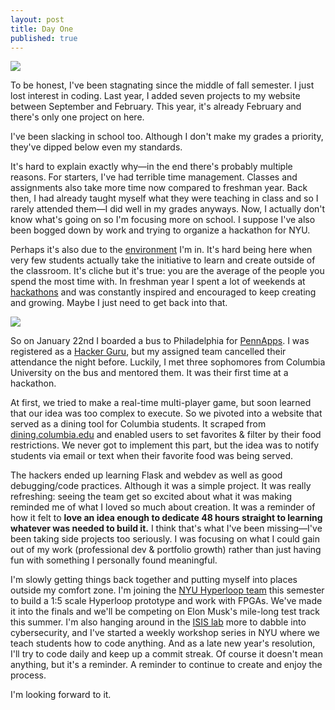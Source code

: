 ```yaml
---
layout: post
title: Day One
published: true
---
```


![](http://www.brianch.uk/res/img/blog/githubgap.png)

To be honest, I've been stagnating since the middle of fall semester. I just lost interest in coding. Last year, I added seven projects to my website between September and February. This year, it's already February and there's only one project on here.

I've been slacking in school too. Although I don't make my grades a priority, they've dipped below even 
<a id="show_id" onclick="if(document.getElementById('spoiler_id').style.display=='none')document.getElementById('spoiler_id').style.display='';else document.getElementById('spoiler_id').style.display='none';" class="link" style="cursor:pointer">my standards</a>.
<img id="spoiler_id" style="display: none; width: auto; height: 1em;" src="http://www.brianch.uk/res/img/blog/smirk.png">

It's hard to explain exactly why&#8212;in the end there's probably multiple reasons. For starters, I've had terrible time management. Classes and assignments also take more time now compared to freshman year. Back then, I had already taught myself what they were teaching in class and so I <a id="show_id" onclick="if(document.getElementById('spoiler_id1').style.display=='none')document.getElementById('spoiler_id1').style.display='';else document.getElementById('spoiler_id1').style.display='none';" class="link" style="cursor:pointer">rarely attended them</a><img id="spoiler_id1" style="display: none; width: auto; height: 1em;" src="http://www.brianch.uk/res/img/blog/smirk.png">&#8212;I did well in my grades anyways. Now, I actually don't know what's going on so I'm focusing more on school. I suppose I've also been bogged down by work and trying to organize a hackathon for NYU.

Perhaps it's also due to the [environment](http://www.brianch.uk/blog/2014/09/14/MhacksIv-and-College/) I'm in. It's hard being here when very few students actually take the initiative to learn and create outside of the classroom. It's cliche but it's  true: you are the average of the people you spend the most time with. In freshman year I spent a lot of weekends at [hackathons](http://www.brianch.uk/blog/2015/12/02/Hackathon-History/) and was constantly inspired and encouraged to keep creating and growing. Maybe I just need to get back into that.

![](http://www.brianch.uk/res/img/blog/pennappspenguin.jpg)

So on January 22nd I boarded a bus to Philadelphia for [PennApps](pennapps.com). I was registered as a [Hacker Guru](http://2016s.pennapps.com/#learn), but my assigned team cancelled their attendance the night before. Luckily, I met three sophomores from Columbia University on the bus and mentored them. It was their first time at a hackathon.

At first, we tried to make a real-time multi-player game, but soon learned that our idea was too complex to execute. So we pivoted into a website that served as a dining tool for Columbia students. It scraped from [dining.columbia.edu](http://dining.columbia.edu/) and enabled users to set favorites & filter by their food restrictions. We never got to implement this part, but the idea was to notify students via email or text when their favorite food was being served.

The hackers ended up learning Flask and webdev as well as good debugging/code practices. Although it was a simple project. It was really refreshing: seeing the team get so excited about what it was making reminded me of what I loved so much about creation. It was a reminder of how it felt to **love an idea enough to dedicate 48 hours straight to learning whatever was needed to build it.** I think that's what I've been missing&#8212;I've been taking side projects too seriously. I was focusing on what I could gain out of my work (professional dev & portfolio growth) rather than just having fun with something I personally found meaningful.

I'm slowly getting things back together and putting myself into places outside my comfort zone. I'm joining the [NYU Hyperloop team](http://engineering.nyu.edu/news/2016/02/10/tandon-team-advances-international-hyperloop-design-competition) this semester to build a 1:5 scale Hyperloop prototype and work with FPGAs. We've made it into the finals and we'll be competing on Elon Musk's mile-long test track this summer. I'm also hanging around in the [ISIS lab](http://www.isis.poly.edu/) more to dabble into cybersecurity, and I've started a weekly workshop series in NYU where we teach students how to code anything. And as a late new year's resolution, I'll try to code daily and keep up a commit streak. Of course it doesn't mean anything, but it's a reminder. A reminder to continue to create and enjoy the process.

I'm looking forward to it.